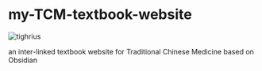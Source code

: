 # my-TCM-textbook-website
![tighrius](https://github.com/ChiryuhLii/my-TCM-textbook-website/blob/main/web/lib/media/favicon.ico)

an inter-linked textbook website for Traditional Chinese Medicine based on Obsidian
